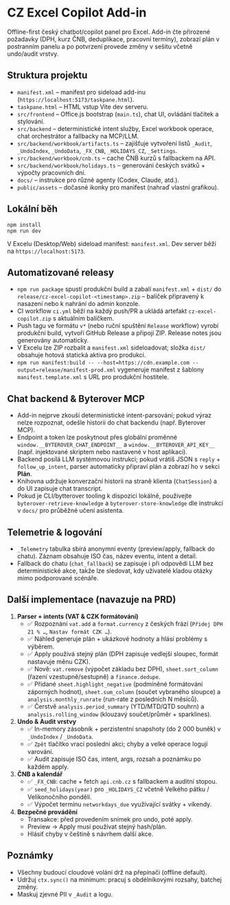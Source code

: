 # CZ Excel Copilot Add-in

Offline-first český chatbot/copilot panel pro Excel. Add-in čte přirozené požadavky (DPH, kurz ČNB, deduplikace, pracovní termíny), zobrazí plán v postranním panelu a po potvrzení provede změny v sešitu včetně undo/audit vrstvy.

## Struktura projektu

- `manifest.xml` – manifest pro sideload add-inu (`https://localhost:5173/taskpane.html`).
- `taskpane.html` – HTML vstup Vite dev serveru.
- `src/frontend` – Office.js bootstrap (`main.ts`), chat UI, ovládání tlačítek a stylování.
- `src/backend` – deterministické intent služby, Excel workbook operace, chat orchestrátor a fallbacky na MCP/LLM.
- `src/backend/workbook/artifacts.ts` – zajišťuje vytvoření listů `_Audit`, `_UndoIndex`, `_UndoData`, `_FX_CNB`, `_HOLIDAYS_CZ`, `_Settings`.
- `src/backend/workbook/cnb.ts` – cache ČNB kurzů s fallbackem na API.
- `src/backend/workbook/holidays.ts` – generování českých svátků + výpočty pracovních dní.
- `docs/` – instrukce pro různé agenty (Codex, Claude, atd.).
- `public/assets` – dočasné ikonky pro manifest (nahraď vlastní grafikou).

## Lokální běh

```
npm install
npm run dev
```

V Excelu (Desktop/Web) sideload manifest: `manifest.xml`. Dev server běží na `https://localhost:5173`.

## Automatizované releasy

- `npm run package` spustí produkční build a zabalí `manifest.xml` + `dist/` do `release/cz-excel-copilot-<timestamp>.zip` – balíček připravený k nasazení nebo k nahrání do admin konzole.
- CI workflow `ci.yml` běží na každý push/PR a ukládá artefakt `cz-excel-copilot.zip` s aktuálním balíčkem.
- Push tagu ve formátu `v*` (nebo ruční spuštění `Release` workflow) vyrobí produkční build, vytvoří GitHub Release a připojí ZIP. Release notes jsou generovány automaticky.
- V Excelu lze ZIP rozbalit a `manifest.xml` sideloadovat; složka `dist/` obsahuje hotová statická aktiva pro produkci.
- `npm run manifest:build -- --host=https://cdn.example.com --output=release/manifest-prod.xml` vygeneruje manifest z šablony `manifest.template.xml` s URL pro produkční hostitele.

## Chat backend & Byterover MCP

- Add-in nejprve zkouší deterministické intent-parsování; pokud výraz nelze rozpoznat, odešle historii do chat backendu (např. Byterover MCP).
- Endpoint a token lze poskytnout přes globální proměnné `window.__BYTEROVER_CHAT_ENDPOINT__` a `window.__BYTEROVER_API_KEY__` (např. injektované skriptem nebo nastavené v host aplikaci).
- Backend posílá LLM systémovou instrukci; pokud vrátíš JSON s `reply` + `follow_up_intent`, parser automaticky připraví plán a zobrazí ho v sekci **Plán**.
- Knihovna udržuje konverzační historii na straně klienta (`ChatSession`) a do UI zapisuje chat transcript.
- Pokud je CLI/bytterover tooling k dispozici lokálně, používejte `byterover-retrieve-knowledge` a `byterover-store-knowledge` dle instrukcí v `docs/` pro průběžné učení asistenta.

## Telemetrie & logování

- `_Telemetry` tabulka sbírá anonymní eventy (preview/apply, fallback do chatu). Záznam obsahuje ISO čas, název eventu, intent a detail.
- Fallback do chatu (`chat_fallback`) se zapisuje i při odpovědi LLM bez deterministické akce, takže lze sledovat, kdy uživatelé kladou otázky mimo podporované scénáře.

## Další implementace (navazuje na PRD)

1. **Parser + intents (VAT & CZK formátování)**
   - ✅ Rozpoznání `vat.add` a `format.currency` z českých frází (`Přidej DPH 21 % …`, `Nastav formát CZK …`).
   - ✅ Náhled generuje plán + ukázkové hodnoty a hlásí problémy s výběrem.
   - ✅ Apply používá stejný plán (DPH zapisuje vedlejší sloupec, formát nastavuje měnu CZK).
   - ✅ Nově: `vat.remove` (výpočet základu bez DPH), `sheet.sort_column` (řazení vzestupně/sestupně) a `finance.dedupe`.
   - ✅ Přidané `sheet.highlight_negative` (podmíněné formátování záporných hodnot), `sheet.sum_column` (součet vybraného sloupce) a `analysis.monthly_runrate` (run-rate z posledních N měsíců).
   - ✅ Čerstvě `analysis.period_summary` (YTD/MTD/QTD souhrn) a `analysis.rolling_window` (klouzavý součet/průměr + sparklines).
2. **Undo & Audit vrstvy**
   - ✅ In-memory zásobník + perzistentní snapshoty (do 2 000 buněk) v `_UndoIndex` / `_UndoData`.
   - ✅ `Zpět` tlačítko vrací poslední akci; chyby a velké operace logují varování.
   - ✅ Audit zapisuje ISO čas, intent, args, rozsah a poznámku po každém apply.
3. **ČNB a kalendář**
   - ✅ `_FX_CNB`: cache + fetch `api.cnb.cz` s fallbackem a auditní stopou.
   - ✅ `seed_holidays(year)` pro `_HOLIDAYS_CZ` včetně Velkého pátku / Velikonočního pondělí.
   - ✅ Výpočet termínu `networkdays_due` využívající svátky + víkendy.
4. **Bezpečné provádění**
   - Transakce: před provedením snímek pro undo, poté apply.
   - Preview → Apply musí používat stejný hash/plán.
   - Hlásiť chyby v češtině s návrhem další akce.

## Poznámky

- Všechny budoucí cloudové volání drž na přepínači (offline default).
- Udržuj `ctx.sync()` na minimum: pracuj s obdélníkovými rozsahy, batchej změny.
- Maskuj zjevné PII v `_Audit` a logu.
